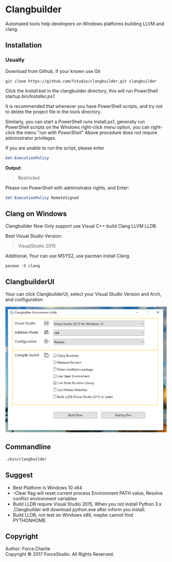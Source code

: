 # Clangbuilder

Automated tools help developers on Windows platforms building LLVM and clang.
 

## Installation

### Usually

Download from Github, If your known use Git

```shell
git clone https://github.com/fstudio/clangbuilder.git clangbuilder
```

Click the *Install.bat* in the clangbuilder directory, this will run PowerShell startup  *bin/Installer.ps1* 

It is recommended that whenever you have PowerShell scripts, and try not to delete the project file in the tools directory.

Similarly, you can start a PowerShell runs Install.ps1, generally run PowerShell scripts on the Windows right-click menu option, you can right-click the menu "*run with PowerShell*"
Above procedure does not require administrator privileges.

If you are unable to run the script, please enter

```powershell
Get-ExecutionPolicy
```

**Output**:

> Restricted

Please run PowerShell with administrator rights, and Enter:   

```powershell
Set-ExecutionPolicy RemoteSigned
```



## Clang on Windows

Clangbuilder Now Only support use Visual C++ build Clang LLVM LLDB. 

Best Visual Studio Version:

>VisualStudio 2015

Additional, Your can use MSYS2, use pacman install Clang.

```shell
pacman -S clang
```



## ClangbuilderUI

Your can click ClangbuilderUI, select your Visual Studio Version and Arch, and configuration

![clangbuilder](./doc/images/ClangbuilderUI.png)

## Commandline

```cmd
./bin/clangbuilder
```

## Suggest

+ Best Platform is Windows 10 x64 
+ -Clear flag will reset current process Environment PATH value, Resolve conflict environment variables
+ Build LLDB require Visual Studio 2015, When you not install Python 3.x ,Clangbuilder will download python.exe after inform you install.
+ Build LLDB, not test on Windows x86, maybe cannot find PYTHONHOME.




## Copyright

Author: Force.Charlie  
Copyright © 2017 ForceStudio. All Rights Reserved.

